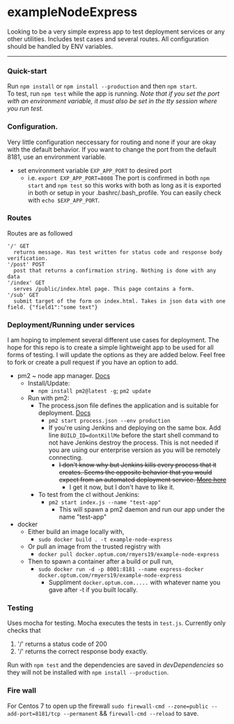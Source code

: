 # exampleNodeExpress
Looking to be a very simple express app to test deployment services or any other utilities. Includes test cases and several routes. All configuration should be handled by ENV variables.
____
### Quick-start
Run `npm install` or `npm install --production` and then `npm start`.  
To test, run `npm test` while the app is running. _Note that if you set the port with an environment variable, it must also be set in the tty session where you run test._

### Configuration. 
Very little configuration neccessary for routing and none if your are okay with the default behavior.
If you want to change the port from the default 8181, use an environment variable.
* set environment variable `EXP_APP_PORT` to desired port
   * i.e. `export EXP_APP_PORT=8008`
The port is confirmed in both `npm start` and `npm test` so this works with both as long as it is exported in both or setup in your .bashrc/.bash_profile. You can easily check with `echo $EXP_APP_PORT`.

### Routes
Routes are as followed
```
'/' GET
  returns message. Has test written for status code and response body verification.
'/post' POST
  post that returns a confirmation string. Nothing is done with any data
'/index' GET
  serves /public/index.html page. This page contains a form.
'/sub' GET
  submit target of the form on index.html. Takes in json data with one field. {"field1":"some text"}
```

### Deployment/Running under services
I am hoping to implement several different use cases for deployment. The hope for this repo is to create a simple lightweight app to be used for all forms of testing. I will update the options as they are added below. Feel free to fork or create a pull request if you have an option to add.
* pm2 ~ node app manager. [Docs](http://pm2.keymetrics.io/docs/usage/quick-start/)
  * Install/Update:
    * `npm install pm2@latest -g`; `pm2 update`
  * Run with pm2:
    * The process.json file defines the application and is suitable for deployment. [Docs](http://pm2.keymetrics.io/docs/usage/application-declaration/)
      * `pm2 start process.json --env production`
      * If you're using Jenkins and deploying on the same box. Add line `BUILD_ID=dontKillMe` before the start shell command to not have Jenkins destroy the process. This is not needed if you are using our enterprise version as you will be remotely connecting. 
        * ~~I don't know why but Jenkins kills every process that it creates. Seems the opposite behavior that you would expect from an automated deployment service. [More here](https://wiki.jenkins.io/display/JENKINS/ProcessTreeKiller)~~
          * I get it now, but I don't have to like it.
    * To test from the cl without Jenkins:
      * `pm2 start index.js --name "test-app"`
        * This will spawn a pm2 daemon and run our app under the name "test-app"
* docker
  * Either build an image locally with,
    * `sudo docker build . -t example-node-express`
  * Or pull an image from the trusted registry with
    * `docker pull docker.optum.com/rmyers19/example-node-express`
  * Then to spawn a container after a build or pull run,
    * `sudo docker run -d -p 8001:8181 --name express-docker docker.optum.com/rmyers19/example-node-express`
      * Suppliment `docker.optum.com.....` with whatever name you gave after -t if you built locally.

### Testing
Uses mocha for testing. Mocha executes the tests in `test.js`. 
Currently only checks that
1. '/' returns a status code of 200
2. '/' returns the correct response body exactly.  

Run with `npm test` and the dependencies are saved in *devDependencies* so they will not be installed with `npm install --production`.

### Fire wall 
For Centos 7 to open up the firewall `sudo firewall-cmd --zone=public --add-port=8181/tcp --permanent` && `firewall-cmd --reload` to save.
